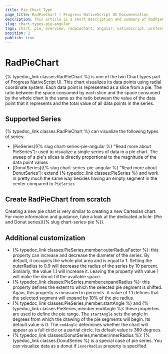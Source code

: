 ```yaml
---
title: Pie Chart Type
page_title: RadPieChart | Progress NativeScript UI Documentation
description: This article is a short description and summary of RadPieChart's features.
slug: chart-types-pie-angular
tags: chart, pie, overview, radpiechart, angular, nativescript, professional, ui
position: 2
publish: true
---
```


# RadPieChart
{% typedoc_link classes:RadPieChart %} is one of the two Chart types part of Progress NativeScript UI. This chart visualizes its data points using radial coordinate system. Each data point is represented as a slice from a pie. The ratio between the space consumed by each slice and the space consumed by the whole chart is the same as the ratio between the value of the data point that it represents and the total value of all data points in the series.

## Supported Series
{% typedoc_link classes:RadPieChart %} can visualize the following types of series:

- [PieSeries]({% slug chart-series-pie-angular %} "Read more about PieSeries"): used to visualize a single series of data in a pie chart. The sweep of a pie's slices is directly proportional to the magnitude of the data point values
- [DonutSeries]({% slug chart-series-pie-angular %} "Read more about DonutSeries"): extend {% typedoc_link classes:PieSeries %} and work in pretty much the same way besides having an empty segment in the center compared to `PieSeries`

## Create RadPieChart from scratch
Creating a new pie chart is very similar to creating a new Cartesian chart. For more information and guidance, take a look at the dedicated article: [Pie and Donut series]({% slug chart-series-pie %}).

## Additional customization
-  {% typedoc_link classes:PieSeries,member:outerRadiusFactor %}: this property can increase and decrease the diameter of the series. By default, it occupies the whole plot area and is equal to 1.
Setting the outerRadius to 0.9 will decrease the radius of the series by 10 percent.
Similarly, the value 1.1 will increase it. Leaving the property with value 1 will make the donut fill the available space.
- {% typedoc_link classes:PieSeries,member:expandRadius %}: this property defines the extent to which the selected pie segment is shifted.
Again, this property is measured in percents. A value of 1.1 defines that the selected segment will expand by 10% of the pie radius.
- {% typedoc_link classes:PieSeries,member:startAngle %} and {% typedoc_link classes:PieSeries,member:endAngle %}: these properties are used to define the pie range. The `startAngle` sets the angle in degrees from which the drawing of the pie segments will begin.
Its default value is 0. The `endAngle` determines whether the chart will appear as a full circle or a partial circle. Its default value is 360 degrees.
- {% typedoc_link classes:DonutSeries,member:innerRadius %}: {% typedoc_link classes:DonutSeries %} is a special case of pie series. You can visualize data as a donut if `innerRadius` property is specified.
